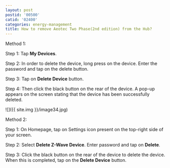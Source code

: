 ```yaml
---
layout: post
postid: '00500'
catid: '02400'
categories: energy-management
title: How to remove Aeotec Two Phase(2nd edition) from the Hub?
---
```


Method 1:

Step 1: Tap **My Devices**.

Step 2: In order to delete the device, long press on the device. Enter the password and tap on the delete button.

Step 3: Tap on **Delete Device** button.

Step 4: Then click the black button on the rear of the device. A pop-up appears on the screen stating that the device has been successfully deleted.

![]({{ site.img }}/image34.jpg)

Method 2:

Step 1: On Homepage, tap on Settings icon present on the top-right side of your screen.

Step 2: Select **Delete Z-Wave Device**. Enter password and tap on **Delete**.

Step 3: Click the black button on the rear of the device to delete the device. When this is completed, tap on the **Delete Device** button.